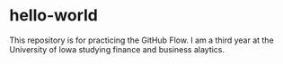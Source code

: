 # hello-world
This repository is for practicing the GitHub Flow.
I am a third year at the University of Iowa studying finance and business alaytics.
